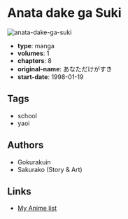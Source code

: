 # Anata dake ga Suki

![anata-dake-ga-suki](https://cdn.myanimelist.net/images/manga/1/88503.jpg)

-   **type**: manga
-   **volumes**: 1
-   **chapters**: 8
-   **original-name**: あなただけがすき
-   **start-date**: 1998-01-19

## Tags

-   school
-   yaoi

## Authors

-   Gokurakuin
-   Sakurako (Story & Art)

## Links

-   [My Anime list](https://myanimelist.net/manga/49951/Anata_dake_ga_Suki)
